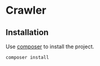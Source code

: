 # Crawler

## Installation

Use [composer](https://getcomposer.org/) to install the project.

```bash
composer install
```
